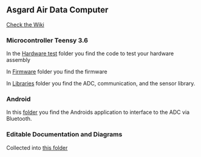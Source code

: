 ## Asgard Air Data Computer
[Check the Wiki](https://github.com/BasicAirData/AirDataComputer/wiki)

### Microcontroller Teensy 3.6
In the [Hardware test](https://github.com/BasicAirData/AirDataComputer/tree/master/Software/Asgard/Microcontroller/Hardware%20Assembly%20Test/Teensy3.6ADCAsgardy) folder you find the code to test your hardware assembly

In [Firmware](https://github.com/BasicAirData/AirDataComputer/tree/master/Software/Asgard/Microcontroller/Firmware) folder you find the firmware

In [Libraries](https://github.com/BasicAirData/AirDataComputer/tree/master/Software/Asgard/Microcontroller/Libraries) folder you find the ADC, communication, and the sensor library.

### Android

In this [folder](https://github.com/BasicAirData/AirDataComputer/tree/master/Software/Asgard/Android) you find the Androids application to interface to the ADC via Bluetooth.

### Editable Documentation and Diagrams

Collected into [this folder](https://github.com/BasicAirData/AirDataComputer/tree/master/Software/Asgard/Documentation)

